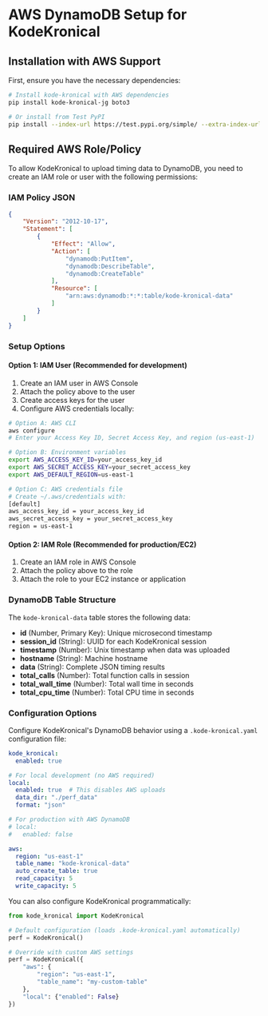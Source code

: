 # AWS DynamoDB Setup for KodeKronical

## Installation with AWS Support

First, ensure you have the necessary dependencies:

```bash
# Install kode-kronical with AWS dependencies
pip install kode-kronical-jg boto3

# Or install from Test PyPI
pip install --index-url https://test.pypi.org/simple/ --extra-index-url https://pypi.org/simple/ kode-kronical-jg boto3
```

## Required AWS Role/Policy

To allow KodeKronical to upload timing data to DynamoDB, you need to create an IAM role or user with the following permissions:

### IAM Policy JSON

```json
{
    "Version": "2012-10-17",
    "Statement": [
        {
            "Effect": "Allow",
            "Action": [
                "dynamodb:PutItem",
                "dynamodb:DescribeTable",
                "dynamodb:CreateTable"
            ],
            "Resource": [
                "arn:aws:dynamodb:*:*:table/kode-kronical-data"
            ]
        }
    ]
}
```

### Setup Options

#### Option 1: IAM User (Recommended for development)

1. Create an IAM user in AWS Console
2. Attach the policy above to the user
3. Create access keys for the user
4. Configure AWS credentials locally:

```bash
# Option A: AWS CLI
aws configure
# Enter your Access Key ID, Secret Access Key, and region (us-east-1)

# Option B: Environment variables
export AWS_ACCESS_KEY_ID=your_access_key_id
export AWS_SECRET_ACCESS_KEY=your_secret_access_key
export AWS_DEFAULT_REGION=us-east-1

# Option C: AWS credentials file
# Create ~/.aws/credentials with:
[default]
aws_access_key_id = your_access_key_id
aws_secret_access_key = your_secret_access_key
region = us-east-1
```

#### Option 2: IAM Role (Recommended for production/EC2)

1. Create an IAM role in AWS Console
2. Attach the policy above to the role
3. Attach the role to your EC2 instance or application

### DynamoDB Table Structure

The `kode-kronical-data` table stores the following data:

- **id** (Number, Primary Key): Unique microsecond timestamp
- **session_id** (String): UUID for each KodeKronical session
- **timestamp** (Number): Unix timestamp when data was uploaded
- **hostname** (String): Machine hostname
- **data** (String): Complete JSON timing results
- **total_calls** (Number): Total function calls in session
- **total_wall_time** (Number): Total wall time in seconds
- **total_cpu_time** (Number): Total CPU time in seconds

### Configuration Options

Configure KodeKronical's DynamoDB behavior using a `.kode-kronical.yaml` configuration file:

```yaml
kode_kronical:
  enabled: true

# For local development (no AWS required)
local:
  enabled: true  # This disables AWS uploads
  data_dir: "./perf_data"
  format: "json"

# For production with AWS DynamoDB
# local:
#   enabled: false

aws:
  region: "us-east-1"
  table_name: "kode-kronical-data"
  auto_create_table: true
  read_capacity: 5
  write_capacity: 5
```

You can also configure KodeKronical programmatically:

```python
from kode_kronical import KodeKronical

# Default configuration (loads .kode-kronical.yaml automatically)
perf = KodeKronical()

# Override with custom AWS settings
perf = KodeKronical({
    "aws": {
        "region": "us-east-1",
        "table_name": "my-custom-table"
    },
    "local": {"enabled": False}
})
```
